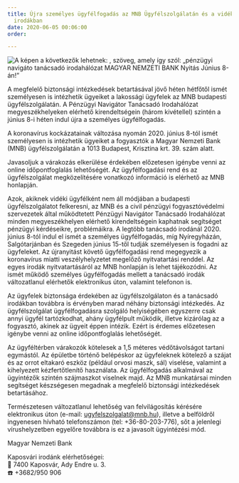 ```yaml
---
title: Újra személyes ügyfélfogadás az MNB Ügyfélszolgálatán és a vidéki tanácsadó
  irodákban
date: 2020-06-05 00:06:00
order: 

---
```

![A képen a következők lehetnek: , szöveg, amely így szól: „pénzügyi navigáto tanácsadó irodahálózat MAGYAR NEMZETI BANK Nyitás Június 8-án!”](https://scontent-vie1-1.xx.fbcdn.net/v/t1.0-9/102290923_961812584251580_6209584912496852992_n.jpg?_nc_cat=110&_nc_sid=8024bb&_nc_ohc=q3uuztQ9ZScAX_jI-CP&_nc_ht=scontent-vie1-1.xx&oh=6996a59025f5ec0710a862dc0249c82c&oe=5F050CEC)

A megfelelő biztonsági intézkedések betartásával jövő héten hétfőtől ismét személyesen is intézhetik ügyeiket a lakossági ügyfelek az MNB budapesti ügyfélszolgálatán. A Pénzügyi Navigátor Tanácsadó Irodahálózat megyeszékhelyeken elérhető kirendeltségein (három kivétellel) szintén a június 8-i héten indul újra a személyes ügyfélfogadás.  
  
A koronavírus kockázatainak változása nyomán 2020. június 8-tól ismét személyesen is intézhetik ügyeiket a fogyasztók a Magyar Nemzeti Bank (MNB) ügyfélszolgálatán a 1013 Budapest, Krisztina krt. 39. szám alatt.  
  
Javasoljuk a várakozás elkerülése érdekében előzetesen igénybe venni az online időpontfoglalás lehetőségét. Az ügyfélfogadási rend és az ügyfélszolgálat megközelítésére vonatkozó információ is elérhető az MNB honlapján.  
  
Azok, akiknek vidéki ügyfélként nem áll módjában a budapesti ügyfélszolgálatot felkeresni, az MNB és a civil pénzügyi fogyasztóvédelmi szervezetek által működtetett Pénzügyi Navigátor Tanácsadó Irodahálózat minden megyeszékhelyen elérhető kirendeltségein kaphatnak segítséget pénzügyi kérdéseikre, problémáikra. A legtöbb tanácsadó irodánál 2020. június 8-tól indul el ismét a személyes ügyfélfogadás, míg Nyíregyházán, Salgótarjánban és Szegeden június 15-től tudják személyesen is fogadni az ügyfeleket. Az újranyitást követő ügyfélfogadási rend megegyezik a koronavírus miatti veszélyhelyzetet megelőző nyitvatartási renddel. Az egyes irodák nyitvatartásáról az MNB honlapján is lehet tájékozódni. Az ismét működő személyes ügyfélfogadás mellett a tanácsadó irodák változatlanul elérhetők elektronikus úton, valamint telefonon is.  
  
Az ügyfelek biztonsága érdekében az ügyfélszolgálaton és a tanácsadó irodákban továbbra is érvényben marad néhány biztonsági intézkedés. Az ügyfélszolgálat ügyfélfogadásra szolgáló helyiségében egyszerre csak annyi ügyfél tartózkodhat, ahány ügyfélpult működik, illetve kizárólag az a fogyasztó, akinek az ügyeit éppen intézik. Ezért is érdemes előzetesen igénybe venni az online időpontfoglalás lehetőségét.  
  
Az ügyféltérben várakozók kötelesek a 1,5 méteres védőtávolságot tartani egymástól. Az épületbe történő belépéskor az ügyfeleknek kötelező a szájat és az orrot eltakaró eszköz (például orvosi maszk, sál) viselése, valamint a kihelyezett kézfertőtlenítő használata. Az ügyfélfogadás alkalmával az ügyintézők szintén szájmaszkot viselnek majd. Az MNB munkatársai minden segítséget készségesen megadnak a megfelelő biztonsági intézkedések betartásához.  
  
Természetesen változatlanul lehetőség van felvilágosítás kérésére elektronikus úton (e-mail: ugyfelszolgalat@mnb.hu), illetve a belföldről ingyenesen hívható telefonszámon (tel: +36-80-203-776), sőt a jelenlegi vírushelyzetben egyelőre továbbra is ez a javasolt ügyintézési mód.  
  
Magyar Nemzeti Bank  
  
Kaposvári irodánk elérhetőségei:  
📍 7400 Kaposvár, Ady Endre u. 3.  
☎️ +3682/950 906
